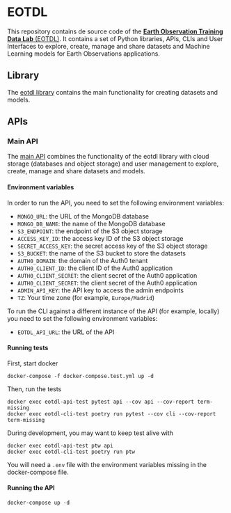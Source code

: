 # EOTDL

This repository contains de source code of the [**Earth Observation Training Data Lab** (EOTDL)](https://eotdl.vercel.app/). It contains a set of Python libraries, APIs, CLIs and User Interfaces to explore, create, manage and share datasets and Machine Learning models for Earth Observations applications.

## Library

The [eotdl library](./lib) contains the main functionality for creating datasets and models.

## APIs

### Main API

The [main API](./apis/eotdl) combines the functionality of the eotdl library with cloud storage (databases and object storage) and user management to explore, create, manage and share datasets and models.

#### Environment variables

In order to run the API, you need to set the following environment variables:

- `MONGO_URL`: the URL of the MongoDB database
- `MONGO_DB_NAME`: the name of the MongoDB database
- `S3_ENDPOINT`: the endpoint of the S3 object storage
- `ACCESS_KEY_ID`: the access key ID of the S3 object storage
- `SECRET_ACCESS_KEY`: the secret access key of the S3 object storage
- `S3_BUCKET`: the name of the S3 bucket to store the datasets
- `AUTH0_DOMAIN`: the domain of the Auth0 tenant
- `AUTH0_CLIENT_ID`: the client ID of the Auth0 application
- `AUTH0_CLIENT_SECRET`: the client secret of the Auth0 application
- `AUTH0_CLIENT_SECRET`: the client secret of the Auth0 application
- `ADMIN_API_KEY`: the API key to access the admin endpoints
- `TZ`: Your time zone (for example, `Europe/Madrid`)


To run the CLI against a different instance of the API (for example, locally) you need to set the following environment variables:

- `EOTDL_API_URL`: the URL of the API

#### Running tests

First, start docker

```
docker-compose -f docker-compose.test.yml up -d
```

Then, run the tests

```
docker exec eotdl-api-test pytest api --cov api --cov-report term-missing
docker exec eotdl-cli-test poetry run pytest --cov cli --cov-report term-missing
```

During development, you may want to keep test alive with

```
docker exec eotdl-api-test ptw api
docker exec eotdl-cli-test poetry run ptw
```

You will need a `.env` file with the environment variables missing in the docker-compose file.

#### Running the API

```
docker-compose up -d
```